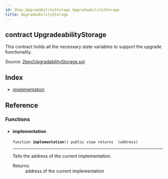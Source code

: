 ```yaml
---
id: 2key_UpgradabilityStorage_UpgradeabilityStorage
title: UpgradeabilityStorage
---
```


<div class="contract-doc"><div class="contract"><h2 class="contract-header"><span class="contract-kind">contract</span> UpgradeabilityStorage</h2><p class="description">This contract holds all the necessary state variables to support the upgrade functionality.</p><div class="source">Source: <a href="git+https://github.com/2keynet/web3-alpha/blob/v0.0.3/contracts/2key/UpgradabilityStorage.sol" target="_blank">2key/UpgradabilityStorage.sol</a></div></div><div class="index"><h2>Index</h2><ul><li><a href="2key_UpgradabilityStorage_UpgradeabilityStorage.html#implementation">implementation</a></li></ul></div><div class="reference"><h2>Reference</h2><div class="functions"><h3>Functions</h3><ul><li><div class="item function"><span id="implementation" class="anchor-marker"></span><h4 class="name">implementation</h4><div class="body"><code class="signature">function <strong>implementation</strong><span>() </span><span>public </span><span>view </span><span>returns  (address) </span></code><hr/><div class="description"><p>Tells the address of the current implementation.</p></div><dl><dt><span class="label-return">Returns:</span></dt><dd>address of the current implementation</dd></dl></div></div></li></ul></div></div></div>
